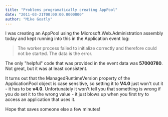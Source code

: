 ```yaml
---
title: "Problems programatically creating AppPool"
date: "2011-03-21T00:00:00.0000000"
author: "Mike Goatly"
---
```

I was creating an AppPool using the Microsoft\.Web\.Administration
assembly today and kept running into this in the Application event
log:

> The worker process failed to initialize correctly and therefore
> could not be started\. The data is the error\.
> 
> 

The only "helpful" code that was provided in the event data was
**57000780**\. Not great\, but it was at least
consistent\.

It turns out that the ManagedRuntimeVersion property of the
ApplicationPool object is case sensitive\, so setting it to
**V4\.0** just won't cut it \- it has to be
**v4\.0**\. Unfortunately it won't tell you that
something is wrong if you do set it to the wrong value \- it just
blows up when you first try to access an application that uses
it\.

Hope that saves someone else a few minutes\!

